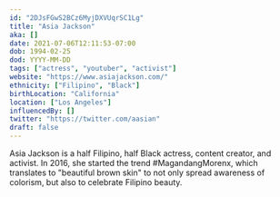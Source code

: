```yaml
---
id: "2DJsFGwS2BCz6MyjDXVUqrSC1Lg"
title: "Asia Jackson"
aka: []
date: 2021-07-06T12:11:53-07:00
dob: 1994-02-25
dod: YYYY-MM-DD
tags: ["actress", "youtuber", "activist"]
website: "https://www.asiajackson.com/"
ethnicity: ["Filipino", "Black"]
birthLocation: "California"
location: ["Los Angeles"]
influencedBy: []
twitter: "https://twitter.com/aasian"
draft: false
---
```


Asia Jackson is a half Filipino, half Black actress, content creator, and
activist. In 2016, she started the trend #MagandangMorenx, which translates to
"beautiful brown skin" to not only spread awareness of colorism, but also to
celebrate Filipino beauty.
